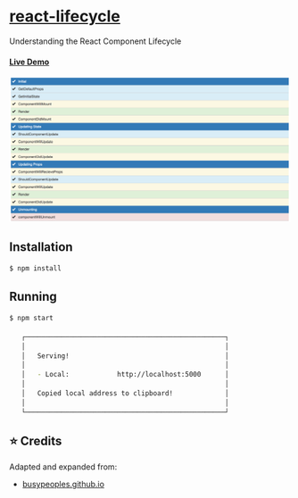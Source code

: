 # [react-lifecycle](https://www.travismclarke.com/react-lifecycle/)
Understanding the React Component Lifecycle

#### [Live Demo](https://www.travismclarke.com/react-lifecycle/)

![component lifecycle screenshot](https://github.com/clarketm/react-lifecycle/blob/master/screenshot.png)

## Installation
```bash
$ npm install
```

## Running
```bash
$ npm start

   ┌──────────────────────────────────────────────────┐
   │                                                  │
   │   Serving!                                       │
   │                                                  │
   │   - Local:            http://localhost:5000      │
   │                                                  │
   │   Copied local address to clipboard!             │
   │                                                  │
   └──────────────────────────────────────────────────┘
```

## :star: Credits
Adapted and expanded from: 
* [busypeoples.github.io](http://busypeoples.github.io/post/react-component-lifecycle/)
